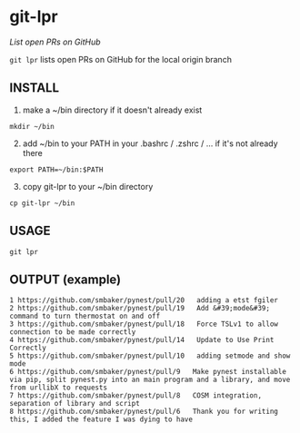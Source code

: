 # git-lpr
*List open PRs on GitHub*

`git lpr` lists open PRs on GitHub for the local origin branch

## INSTALL
1. make a ~/bin directory if it doesn't already exist

  `mkdir ~/bin`

2. add ~/bin to your PATH in your .bashrc / .zshrc / ... if it's not
   already there
   
  `export PATH=~/bin:$PATH`

3. copy git-lpr to your ~/bin directory

  `cp git-lpr ~/bin`

## USAGE
`git lpr`

## OUTPUT (example)
```
1 https://github.com/smbaker/pynest/pull/20   adding a etst fgiler
2 https://github.com/smbaker/pynest/pull/19   Add &#39;mode&#39; command to turn thermostat on and off
3 https://github.com/smbaker/pynest/pull/18   Force TSLv1 to allow connection to be made correctly
4 https://github.com/smbaker/pynest/pull/14   Update to Use Print Correctly
5 https://github.com/smbaker/pynest/pull/10   adding setmode and show mode
6 https://github.com/smbaker/pynest/pull/9   Make pynest installable via pip, split pynest.py into an main program and a library, and move from urllibX to requests
7 https://github.com/smbaker/pynest/pull/8   COSM integration, separation of library and script
8 https://github.com/smbaker/pynest/pull/6   Thank you for writing this, I added the feature I was dying to have
```
